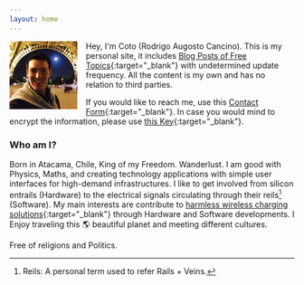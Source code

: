 ```yaml
---
layout: home
---
```


<img src="/assets/coto.jpg" alt="Coto" width="120" height="120" style="float: left; margin-right: 15px;"/> Hey, I'm Coto (Rodrigo Augosto Cancino). This is my personal site, it includes [Blog Posts of Free Topics][blog]{:target="_blank"} with undetermined update frequency. All the content is my own and has no relation to third parties.

If you would like to reach me, use this [Contact Form][contact]{:target="_blank"}. In case you would mind to encrypt the information, please use [this Key][pgp_key]{:target="_blank"}.

### Who am I?

Born in Atacama, Chile, King of my Freedom. Wanderlust. I am good with Physics, Maths, and creating technology applications with simple user interfaces for high-demand infrastructures. I like to get involved from silicon entrails (Hardware) to the electrical signals circulating through their reils[^reils] (Software). My main interests are contribute to [harmless wireless charging solutions][neahtid]{:target="_blank"} through Hardware and Software developments. I Enjoy traveling this 🌎 beautiful planet and meeting different cultures.

Free of religions and Politics.

[^reils]: Reils: A personal term used to refer Rails + Veins.

[blog]: https://feeds.feedburner.com/coto
[contact]: /contact/
[neahtid]: https://www.neahtid.com
[pgp_key]: /public-key/
